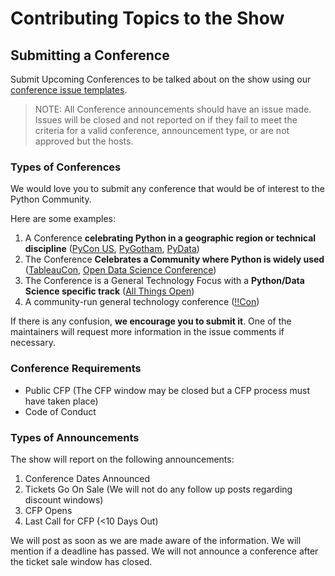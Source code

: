 # Contributing Topics to the Show

## Submitting a Conference
Submit Upcoming Conferences to be talked about on the show using our [conference issue templates](https://github.com/Python-Community-News/Topics/issues/new?assignees=&labels=conference&template=name%3Aadd_conference.yml&title=%5BCONFERENCE%5D+%3CCONFERENCE+NAME%3E+YYYY).

> NOTE: All Conference announcements should have an issue made. Issues will be closed and not reported on if they fail to meet the criteria for a valid conference, announcement type, or are not approved but the hosts.

### Types of Conferences
We would love you to submit any conference that would be of interest to the Python Community.

Here are some examples:

1. A Conference **celebrating Python in a geographic region or technical discipline** ([PyCon US](https://pycon.us), [PyGotham](https://pygotham.org), [PyData](https://pydata.org/upcoming-events/))
2. The Conference **Celebrates a Community where Python is widely used** ([TableauCon](https://www.tableau.com/events/conference), [Open Data Science Conference](https://odsc.com))
3. The Conference is a General Technology Focus with a **Python/Data Science specific track** ([All Things Open](https://www.allthingsopen.org))
4. A community-run general technology conference ([!!Con](https://bangbangcon.com))

If there is any confusion, **we encourage you to submit it**. One of the maintainers will request more information in the issue comments if necessary.

### Conference Requirements
- Public CFP (The CFP window may be closed but a CFP process must have taken place)
- Code of Conduct

### Types of Announcements

The show will report on the following announcements:
 
 1. Conference Dates Announced
 2. Tickets Go On Sale (We will not do any follow up posts regarding discount windows)
 3. CFP Opens
 4. Last Call for CFP (<10 Days Out)

We will post as soon as we are made aware of the information. We will mention if a deadline has passed. We will not announce a conference after the ticket sale window has closed.
